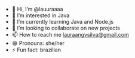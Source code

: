 - 👋 Hi, I’m @lauuraaaa
- 👀 I’m interested in Java
- 🌱 I’m currently learning Java and Node.js
- 💞️ I’m looking to collaborate on new projects
- 📫 How to reach me lauraangvsilva@gmail.com
- 😄 Pronouns: she/her
- ⚡ Fun fact: brazilian

<!---
lauuraaaa/lauuraaaa is a ✨ special ✨ repository because its `README.md` (this file) appears on your GitHub profile.
You can click the Preview link to take a look at your changes.
--->
